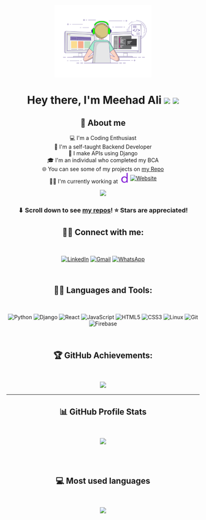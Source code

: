 <p align="center"><a href="#"><img width="50%" height="auto" src="./coder.gif"/></a></p>

<h1 align="center">Hey there, I'm Meehad Ali <img src="https://media.giphy.com/media/hvRJCLFzcasrR4ia7z/giphy.gif" width="28"> <img src="https://emojis.slackmojis.com/emojis/images/1531849430/4246/blob-sunglasses.gif?1531849430" width="28"/></h1>

<h2 align="center"> 📖 About me</h2>
<div align="center">

💻 I'm a Coding Enthusiast<br>
🎨 I'm a self-taught Backend Developer<br>
🔗 I make APIs using Django<br>
🎓 I'm an individual who completed my BCA<br>
🌐 You can see some of my projects on [my Repo](https://github.com/Meehad/)<br>
🧑‍💻 I'm currently working at <a href="https://www.teamdotco.com/" style="margin: 0; display: inline-flex; align-items: center;">
    <img src="./dotco.svg" style="width: 28px; height: auto; background-color: black; margin: 0;">
    <img alt="Website" title="Website" src="https://img.shields.io/badge/-teamDotco-000000?style=for-the-badge"/>
  </a><br>
</div>

<p align="center">
  <a href="#">
    <img src="https://github-readme-streak-stats.herokuapp.com/?user=Meehad"/>
  </a>
</p>

<h3 align="center">⬇ Scroll down to see <a href="https://github.com/Meehad?tab=repositories">my repos</a>! ⭐ Stars are appreciated!</h3>

<h2 align="center"> 🙋‍♂️ Connect with me:</h2>
<br/>

<p align="center">
  <a href="https://www.linkedin.com/in/mohammed-meehad/"><img alt="LinkedIn" title="LinkedIn" src="https://img.shields.io/badge/-LinkedIn-0077B5?style=for-the-badge&logo=linkedin&logoColor=white"/></a>
  <a href="mailto:mohammedmihad2@gmail.com"><img alt="Gmail" title="Gmail" src="https://img.shields.io/badge/-Gmail-D14836?style=for-the-badge&logo=gmail&logoColor=white"/></a>
  <a href="https://wa.me/918848170741"><img alt="WhatsApp" title="WhatsApp" src="https://img.shields.io/badge/-WhatsApp-25D366?style=for-the-badge&logo=whatsapp&logoColor=white"/></a>
</p>
<br />

<h2 align="center"> 👨‍💻 Languages and Tools:</h2>
<br />

<p align="center">
  <img src="https://img.shields.io/badge/Python-3776AB?style=for-the-badge&logo=python&logoColor=white" alt="Python" />
  <img src="https://img.shields.io/badge/Django-092E20?style=for-the-badge&logo=django&logoColor=white" alt="Django" />
  <img src="https://img.shields.io/badge/React-20232A?style=for-the-badge&logo=react&logoColor=61DAFB" alt="React" />
  <img src="https://img.shields.io/badge/JavaScript-F7DF1E?style=for-the-badge&logo=javascript&logoColor=black" alt="JavaScript" />
  <img src="https://img.shields.io/badge/HTML5-E34F26?style=for-the-badge&logo=html5&logoColor=white" alt="HTML5" />
  <img src="https://img.shields.io/badge/CSS3-1572B6?style=for-the-badge&logo=css3&logoColor=white" alt="CSS3" />
  <img src="https://img.shields.io/badge/Linux-FCC624?style=for-the-badge&logo=linux&logoColor=black" alt="Linux" />
  <img src="https://img.shields.io/badge/Git-F05032?style=for-the-badge&logo=git&logoColor=white" alt="Git" />
  <img src="https://img.shields.io/badge/Firebase-FFCA28?style=for-the-badge&logo=firebase&logoColor=black" alt="Firebase" />
</p>
<br />

<h2 align="center"> 🏆 GitHub Achievements:</h2>

<br/>

<p align="center">
<a href="#"><img src="https://github-profile-trophy.vercel.app/?username=Meehad&row=1&theme=discord"></a>
</p>

---

<h2 align="center"> 📊 GitHub Profile Stats </h2>

<br/>

<p align="center">
  <a href="https://github-readme-stats.vercel.app/api?username=Meehad&show_icons=true"><img src="https://github-readme-stats.vercel.app/api?username=Meehad&show_icons=true&include_all_commits=true&theme=material-palenight"></a>
</p>

<br/>
<br/>

<h2 align="center">💻 Most used languages</h2>

<br/>
<p align="center"><a href="https://github-readme-stats.vercel.app/api/top-langs/?username=Meehad&langs_count=10&layout=compact"><img src="https://github-readme-stats.vercel.app/api/top-langs/?username=Meehad&langs_count=10&layout=compact&theme=material-palenight"></a></p>
